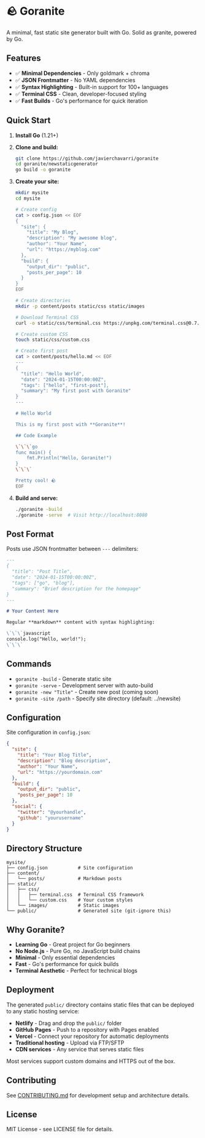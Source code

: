 # 🪨 Goranite

A minimal, fast static site generator built with Go. Solid as granite, powered by Go.

## Features

- ✅ **Minimal Dependencies** - Only goldmark + chroma
- ✅ **JSON Frontmatter** - No YAML dependencies
- ✅ **Syntax Highlighting** - Built-in support for 100+ languages
- ✅ **Terminal CSS** - Clean, developer-focused styling
- ✅ **Fast Builds** - Go's performance for quick iteration

## Quick Start

1. **Install Go** (1.21+)
2. **Clone and build:**
   ```bash
   git clone https://github.com/javierchavarri/goranite
   cd goranite/newstaticgenerator
   go build -o goranite
   ```

3. **Create your site:**
   ```bash
   mkdir mysite
   cd mysite
   
   # Create config
   cat > config.json << EOF
   {
     "site": {
       "title": "My Blog",
       "description": "My awesome blog",
       "author": "Your Name",
       "url": "https://myblog.com"
     },
     "build": {
       "output_dir": "public",
       "posts_per_page": 10
     }
   }
   EOF
   
   # Create directories
   mkdir -p content/posts static/css static/images
   
   # Download Terminal CSS
   curl -o static/css/terminal.css https://unpkg.com/terminal.css@0.7.4/dist/terminal.min.css
   
   # Create custom CSS
   touch static/css/custom.css
   
   # Create first post
   cat > content/posts/hello.md << EOF
   ---
   {
     "title": "Hello World",
     "date": "2024-01-15T00:00:00Z",
     "tags": ["hello", "first-post"],
     "summary": "My first post with Goranite"
   }
   ---
   
   # Hello World
   
   This is my first post with **Goranite**!
   
   ## Code Example
   
   \`\`\`go
   func main() {
       fmt.Println("Hello, Goranite!")
   }
   \`\`\`
   
   Pretty cool! 🪨
   EOF
   ```

4. **Build and serve:**
   ```bash
   ./goranite -build
   ./goranite -serve  # Visit http://localhost:8080
   ```

## Post Format

Posts use JSON frontmatter between `---` delimiters:

```markdown
---
{
  "title": "Post Title",
  "date": "2024-01-15T00:00:00Z",
  "tags": ["go", "blog"],
  "summary": "Brief description for the homepage"
}
---

# Your Content Here

Regular **markdown** content with syntax highlighting:

\`\`\`javascript
console.log("Hello, world!");
\`\`\`
```

## Commands

- `goranite -build` - Generate static site
- `goranite -serve` - Development server with auto-build
- `goranite -new "Title"` - Create new post (coming soon)
- `goranite -site /path` - Specify site directory (default: ../newsite)

## Configuration

Site configuration in `config.json`:

```json
{
  "site": {
    "title": "Your Blog Title",
    "description": "Blog description",
    "author": "Your Name",
    "url": "https://yourdomain.com"
  },
  "build": {
    "output_dir": "public",
    "posts_per_page": 10
  },
  "social": {
    "twitter": "@yourhandle",
    "github": "yourusername"
  }
}
```

## Directory Structure

```
mysite/
├── config.json           # Site configuration
├── content/
│   └── posts/            # Markdown posts
├── static/
│   ├── css/
│   │   ├── terminal.css  # Terminal CSS framework
│   │   └── custom.css    # Your custom styles
│   └── images/           # Static images
└── public/               # Generated site (git-ignore this)
```

## Why Goranite?

- **Learning Go** - Great project for Go beginners
- **No Node.js** - Pure Go, no JavaScript build chains
- **Minimal** - Only essential dependencies
- **Fast** - Go's performance for quick builds
- **Terminal Aesthetic** - Perfect for technical blogs

## Deployment

The generated `public/` directory contains static files that can be deployed to any static hosting service:

- **Netlify** - Drag and drop the `public/` folder
- **GitHub Pages** - Push to a repository with Pages enabled
- **Vercel** - Connect your repository for automatic deployments
- **Traditional hosting** - Upload via FTP/SFTP
- **CDN services** - Any service that serves static files

Most services support custom domains and HTTPS out of the box.

## Contributing

See [CONTRIBUTING.md](CONTRIBUTING.md) for development setup and architecture details.

## License

MIT License - see LICENSE file for details.
